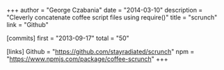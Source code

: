 +++
author = "George Czabania"
date = "2014-03-10"
description = "Cleverly concatenate coffee script files using require()"
title = "scrunch"
link = "Github"

[commits]
  first = "2013-09-17"
  total = "50"

[links]
  Github = "https://github.com/stayradiated/scrunch"
  npm = "https://www.npmjs.com/package/coffee-scrunch"
+++

